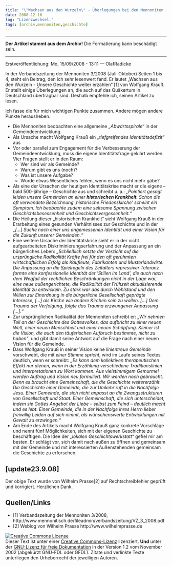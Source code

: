 ```yaml
---
title: "\"Wachsen aus den Wurzeln\" - Überlegungen bei den Mennoniten [update23.9.08]"
date: 2008-12-16
log: "Lizenzwechsel."
tags: [archiv,mennoniten,geschichte]
---
```

<hr><b>Der Artikel stammt aus dem Archiv!</b> Die Formatierung kann beschädigt sein.<hr>

Erstveröffentlichung: Mo, 15/09/2008 - 13:11 — OlafRadicke

In der Verbandszeitung der Mennoniten 3/2008 (Juli-Oktober) Seiten 1 bis 4, steht ein Beitrag, den ich sehr lesenwert fand. Er lautet „Wachsen aus den Wurzeln - Unsere Geschichte weiter erzählen“ [1] von Wolfgang Krauß. Er stellt einige Überlegungen an, die auch auf das Quäkertum in Deutschland übertragbar sind. Deshalb empfehle ich, seinen Artikel zu lesen.
<!--break-->
Ich fasse die für mich wichtigen Punkte zusammen. Andere mögen andere Punkte herausheben. 

<ul>
<li>Die Mennoniten beobachten eine allgemeine <i>„Abwärtsspirale“</i> in der Gemeindeentwicklung.</li>
<li>Als Ursache macht Wolfgang Krauß ein <i>„tiefgreifendes Identitätsdefizit“</i> aus</li>
<li>Vor oder parallel zum Engagement für die Verbesserung der Gemeindeentwicklung, muss die eigene Identitätsfrage geklärt werden. Vier Fragen stellt er in den Raum:
<ul>
    <li>Wer sind wir als Gemeinde?</li>
    <li>Warum gibt es uns (noch)?</li>
    <li>Was ist unsere Aufgabe?</li>
    <li>Würde etwas Wesentliches fehlen, wenn es uns nicht mehr gäbe?</li>
</ul></li>
<li>Als eine der Ursachen der heutigen Identitätskrise macht er die eigene – bald 500-jährige – Geschichte aus und schreibt u. a.: <i>„Pointiert gesagt leiden unsere Gemeinden an einer <b>historischen Krankheit</b>. Schon die oft verwendete Bezeichnung ‚historische Friedenskirche’ scheint ein Symptom. Ich beobachte zudem eine seltsame Spannung zwischen Geschichtsbesessenheit und Geschichtsvergessenheit.“</i></li>
<li>Die Heilung dieser „historischen Krankheit“ sieht Wolfgang Krauß in der Erarbeitung eines gesunden Verhältnisses zur Geschichte und in der <i>„[...] Suche nach einer uns angemessenen Identität und einer Vision für die Zukunft unserer Gemeinden.“</i></li>
<li>Eine weitere Ursache der Identitätskrise sieht er in der nicht aufgearbeiteten Diskriminierungserfahrung und der Anpassung an ein bürgerliches Leben: <i>„Schließlich setzte der Verzicht auf die ursprüngliche Radikalität Kräfte frei für den oft gerühmten wirtschaftlichen Erfolg als Kaufleute, Fabrikanten und Musterlandwirte. Die Anpassung an die Spielregeln des Zeitalters repressiver Toleranz formte eine konfessionelle Identität der 'Stillen im Land', die auch nach dem Wegfall der rechtlichen Beschränkungen nicht in der Lage war, eine neue außengerichtete, die Radikalität der Frühzeit aktualisierende Identität zu entwickeln. Zu stark war das durch Wohlstand und den Willen zur Einordnung in die bürgerliche Gesellschaft geprägte Interesse, [...] als Kirche wie andere Kirchen sein zu wollen. [...] Dem Trauma der Verfolgung, folgte das Trauma erzwungener Anpassung [...].“</i></li>
<li>Zur ursprünglichen Radikalität der Mennoniten schreibt er: <i>„Wir nehmen Teil an der Geschichte des Gottesvolkes, das aufbricht zu einer neuen Welt, einer neuen Menschheit und einer neuen Schöpfung. Kleiner ist die Vision, die auch den täuferischen Aufbruch bestimmte, nicht zu haben“</i>, und gibt damit seine Antwort auf die Frage nach einer neuen Vision für die Gemeinde.</li>
<li>Dass Wolfgang Krauß in seiner Vision keine <i>linientreue Gemeinde</i> vorschwebt, die mit <i>einer Stimme spricht</i>, wird im Laufe seines Textes deutlich, wenn er schreibt: <i>„Es kann dem kollektiven therapeutischen Effekt nur dienen, wenn in der Erzählung verschiedene Traditionslinien und Interpretationen zu Wort kommen. Aus vielstimmigem Gemurmel werden Auftrag und Vision neu formuliert. Wir werden noch gebraucht. Denn es braucht eine Gemeinschaft, die die Geschichte weitererzählt. Die Geschichte einer Gemeinde, die zur Umkehr ruft in die Nachfolge Jesu. Einer Gemeinde, die sich nicht anpasst an die Zwangsstrukturen von Gesellschaft und Staat. Einer Gemeinschaft, die sich unterscheidet, indem sie Gottes Angebot der Liebe – selbst zum Feind – deutlich macht und es lebt. Einer Gemeinde, die in der Nachfolge ihres Herrn lieber freiwillig Leiden auf sich nimmt, als wünschenswerte Entwicklungen mit Gewalt zu erzwingen.“</i></li>
<li>Am Ende des Artikels macht Wolfgang Krauß ganz konkrete Vorschläge und nennt fünf Möglichkeiten, sich mit der eigenen Geschichte zu beschäftigen. Die Idee der <i>„lokalen Geschichtswerkstatt“</i> gefiel mir am besten. Er schlägt vor, sich damit nach außen zu öffnen und gemeinsam mit der Gemeinde und mit interessierten Außenstehenden gemeinsam die Geschichte zu erforschen.</li>
</ul>

<h2>[update23.9.08]</h2>

Der obige Text wurde von Wilhelm Prasse[2] auf Rechtschreibfehler geprüft und korrigiert. Herzlichen Dank.

<h2>Quellen/Links</h2>
<ul>
<li> [1] Verbandszeitung der Mennoniten 3/2008, http://www.mennonitisch.de/fileadmin/verbandszeitung/VZ_3_2008.pdf </li>
<li> [2] Weblog von Wilhelm Prasse http://www.wilhelmprasse.de
</ul>


<a rel="license" href="http://creativecommons.org/licenses/by-sa/3.0/de/"><img alt="Creative Commons License" style="border-width:0" src="http://i.creativecommons.org/l/by-sa/3.0/de/88x31.png" /></a><br />Dieser <span xmlns:dc="http://purl.org/dc/elements/1.1/" href="http://purl.org/dc/dcmitype/Text" rel="dc:type">Text</span> ist unter einer <a rel="license" href="http://creativecommons.org/licenses/by-sa/3.0/de/">Creative Commons-Lizenz</a> lizenziert. <b>Und</b> unter der <a href="http://de.wikipedia.org/wiki/GFDL">GNU-Lizenz für freie Dokumentation</a> in der Version 1.2 vom November 2002 (abgekürzt GNU-FDL oder GFDL). Zitate und verlinkte Texte unterliegen den Urheberrecht der jeweiligen Autoren.
